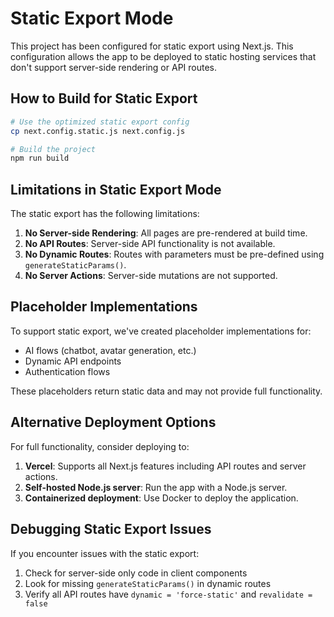 # Static Export Mode

This project has been configured for static export using Next.js. This configuration allows the app to be deployed to static hosting services that don't support server-side rendering or API routes.

## How to Build for Static Export

```bash
# Use the optimized static export config
cp next.config.static.js next.config.js

# Build the project
npm run build
```

## Limitations in Static Export Mode

The static export has the following limitations:

1. **No Server-side Rendering**: All pages are pre-rendered at build time.
2. **No API Routes**: Server-side API functionality is not available.
3. **No Dynamic Routes**: Routes with parameters must be pre-defined using `generateStaticParams()`.
4. **No Server Actions**: Server-side mutations are not supported.

## Placeholder Implementations

To support static export, we've created placeholder implementations for:

- AI flows (chatbot, avatar generation, etc.)
- Dynamic API endpoints
- Authentication flows

These placeholders return static data and may not provide full functionality.

## Alternative Deployment Options

For full functionality, consider deploying to:

1. **Vercel**: Supports all Next.js features including API routes and server actions.
2. **Self-hosted Node.js server**: Run the app with a Node.js server.
3. **Containerized deployment**: Use Docker to deploy the application.

## Debugging Static Export Issues

If you encounter issues with the static export:

1. Check for server-side only code in client components
2. Look for missing `generateStaticParams()` in dynamic routes
3. Verify all API routes have `dynamic = 'force-static'` and `revalidate = false`
